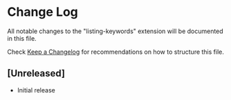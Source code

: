 # Change Log
All notable changes to the "listing-keywords" extension will be documented in this file.

Check [Keep a Changelog](http://keepachangelog.com/) for recommendations on how to structure this file.

## [Unreleased]
- Initial release